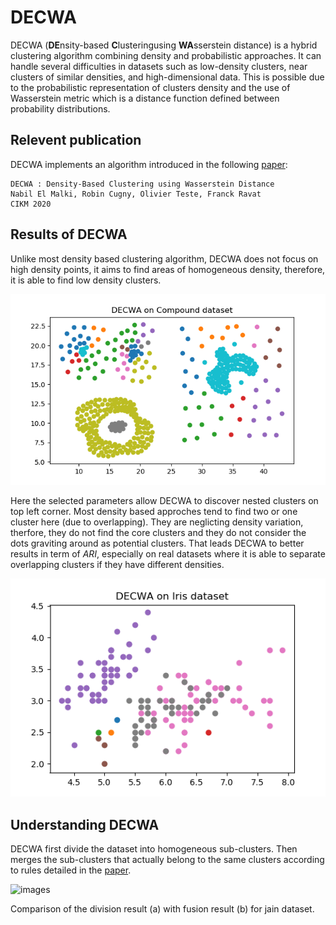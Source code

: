 # DECWA
 DECWA (**DE**nsity-based **C**lusteringusing **WA**sserstein distance) is a hybrid clustering algorithm combining density and probabilistic approaches. It can handle several difficulties in datasets such as low-density clusters, near clusters of similar densities, and high-dimensional data. This is possible due to the probabilistic representation of clusters density and the use of Wasserstein metric which is a distance function defined between probability distributions.
 
 ## Relevent publication
 DECWA implements an algorithm introduced in the following [paper](url_du_lien "DECWA : Density-Based Clustering using Wasserstein Distance"):
 ```
 DECWA : Density-Based Clustering using Wasserstein Distance
 Nabil El Malki, Robin Cugny, Olivier Teste, Franck Ravat
 CIKM 2020
 ```
 
 ## Results of DECWA
 Unlike most density based clustering algorithm, DECWA does not focus on high density points, it aims to find areas of homogeneous density, therefore, it is able to find low density clusters. 
 
 ![images](images/DECWA_on_compound_dataset.png "DECWA on Compound dataset")
 
 Here the selected parameters allow DECWA to discover nested clusters on top left corner. Most density based approches tend to find two or one cluster here (due to overlapping). They are neglicting density variation, therfore, they do not find the core clusters and they do not consider the dots graviting around as potential clusters. That leads DECWA to better results in term of *ARI*, especially on real datasets where it is able to separate overlapping clusters if they have different densities.
 
 ![images](images/DECWA_on_iris_dataset.png "DECWA on Iris dataset")
 
 ## Understanding DECWA
 DECWA first divide the dataset into homogeneous sub-clusters. Then merges the sub-clusters that actually belong to the same clusters according to rules detailed in the [paper](url_du_lien "DECWA : Density-Based Clustering using Wasserstein Distance").
 
 ![images](images/div_results.png "Division and fusion on jain dataset")
 
 Comparison of the division result (a) with fusion result (b) for jain dataset.
 
 

